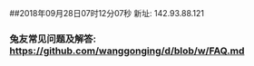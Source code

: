 ##2018年09月28日07时12分07秒 新址: 142.93.88.121
### 兔友常见问题及解答: https://github.com/wanggonging/d/blob/w/FAQ.md
